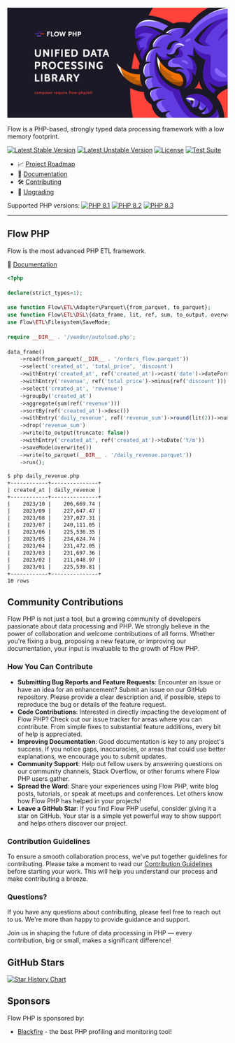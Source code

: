 ![img](docs/assets/img/flow_php_banner_02_2022.png)

Flow is a PHP-based, strongly typed data processing framework with a low memory footprint.

[![Latest Stable Version](https://poser.pugx.org/flow-php/flow/v)](https://packagist.org/packages/flow-php/flow)
[![Latest Unstable Version](https://poser.pugx.org/flow-php/flow/v/unstable)](https://packagist.org/packages/flow-php/flow)
[![License](https://poser.pugx.org/flow-php/flow/license)](https://packagist.org/packages/flow-php/flow)
[![Test Suite](https://github.com/flow-php/flow/actions/workflows/test-suite.yml/badge.svg?branch=1.x)](https://github.com/flow-php/flow/actions/workflows/test-suite.yml)

- 📈 [Project Roadmap](https://github.com/orgs/flow-php/projects/1)
- 📜 [Documentation](docs/introduction.md)
- 🛠️ [Contributing](CONTRIBUTING.md)
- 🚧 [Upgrading](UPGRADE.md)

Supported PHP versions: [![PHP 8.1](https://img.shields.io/badge/php-~8.1-8892BF.svg)](https://php.net/) [![PHP 8.2](https://img.shields.io/badge/php-~8.2-8892BF.svg)](https://php.net/) [![PHP 8.3](https://img.shields.io/badge/php-~8.3-8892BF.svg)](https://php.net/)

---

## Flow PHP

Flow is the most advanced PHP ETL framework. 

📜 [Documentation](docs/introduction.md)


```php
<?php

declare(strict_types=1);

use function Flow\ETL\Adapter\Parquet\{from_parquet, to_parquet};
use function Flow\ETL\DSL\{data_frame, lit, ref, sum, to_output, overwrite};
use Flow\ETL\Filesystem\SaveMode;

require __DIR__ . '/vendor/autoload.php';

data_frame()
    ->read(from_parquet(__DIR__ . '/orders_flow.parquet'))
    ->select('created_at', 'total_price', 'discount')
    ->withEntry('created_at', ref('created_at')->cast('date')->dateFormat('Y/m'))
    ->withEntry('revenue', ref('total_price')->minus(ref('discount')))
    ->select('created_at', 'revenue')
    ->groupBy('created_at')
    ->aggregate(sum(ref('revenue')))
    ->sortBy(ref('created_at')->desc())
    ->withEntry('daily_revenue', ref('revenue_sum')->round(lit(2))->numberFormat(lit(2)))
    ->drop('revenue_sum')
    ->write(to_output(truncate: false))
    ->withEntry('created_at', ref('created_at')->toDate('Y/m'))
    ->saveMode(overwrite())
    ->write(to_parquet(__DIR__ . '/daily_revenue.parquet'))
    ->run();
```

```console
$ php daily_revenue.php
+------------+---------------+
| created_at | daily_revenue |
+------------+---------------+
|    2023/10 |    206,669.74 |
|    2023/09 |    227,647.47 |
|    2023/08 |    237,027.31 |
|    2023/07 |    240,111.05 |
|    2023/06 |    225,536.35 |
|    2023/05 |    234,624.74 |
|    2023/04 |    231,472.05 |
|    2023/03 |    231,697.36 |
|    2023/02 |    211,048.97 |
|    2023/01 |    225,539.81 |
+------------+---------------+
10 rows
```

## Community Contributions

Flow PHP is not just a tool, but a growing community of developers passionate about data processing and PHP. We strongly believe in the power of collaboration and welcome contributions of all forms. Whether you're fixing a bug, proposing a new feature, or improving our documentation, your input is invaluable to the growth of Flow PHP.

### How You Can Contribute

- **Submitting Bug Reports and Feature Requests**: Encounter an issue or have an idea for an enhancement? Submit an issue on our GitHub repository. Please provide a clear description and, if possible, steps to reproduce the bug or details of the feature request.
- **Code Contributions**: Interested in directly impacting the development of Flow PHP? Check out our issue tracker for areas where you can contribute. From simple fixes to substantial feature additions, every bit of help is appreciated.
- **Improving Documentation**: Good documentation is key to any project's success. If you notice gaps, inaccuracies, or areas that could use better explanations, we encourage you to submit updates.
- **Community Support**: Help out fellow users by answering questions on our community channels, Stack Overflow, or other forums where Flow PHP users gather.
- **Spread the Word**: Share your experiences using Flow PHP, write blog posts, tutorials, or speak at meetups and conferences. Let others know how Flow PHP has helped in your projects!
- **Leave a GitHub Star**: If you find Flow PHP useful, consider giving it a star on GitHub. Your star is a simple yet powerful way to show support and helps others discover our project.

### Contribution Guidelines

To ensure a smooth collaboration process, we've put together guidelines for contributing. 
Please take a moment to read our [Contribution Guidelines](CONTRIBUTING.md) before starting your work. This will help you understand our process and make contributing a breeze.

### Questions?

If you have any questions about contributing, please feel free to reach out to us. We're more than happy to provide guidance and support.

Join us in shaping the future of data processing in PHP — every contribution, big or small, makes a significant difference!

## GitHub Stars

[![Star History Chart](https://api.star-history.com/svg?repos=flow-php/flow&type=Date)](https://star-history.com/#flow-php/flow&Date)

## Sponsors

Flow PHP is sponsored by:

- [Blackfire](https://blackfire.io/) - the best PHP profiling and monitoring tool! 

